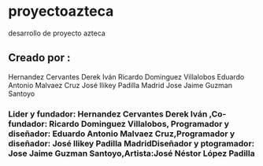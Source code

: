# proyectoazteca
desarrollo de proyecto azteca
## Creado por :
Hernandez Cervantes Derek Iván
Ricardo Dominguez Villalobos 
Eduardo Antonio Malvaez Cruz
José Ilikey Padilla Madrid
Jose Jaime Guzman Santoyo
### Lider y fundador: Hernandez Cervantes Derek Iván ,Co-fundador: Ricardo Dominguez Villalobos, Programador y diseñador: Eduardo Antonio Malvaez Cruz,Programador y diseñador: José Ilikey Padilla MadridDiseñador y ptogramador: Jose Jaime Guzman Santoyo,Artista:José Néstor López Padilla



